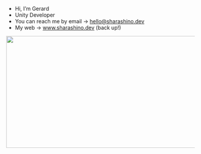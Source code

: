 - Hi, I’m Gerard
- Unity Developer
- You can reach me by email -> hello@sharashino.dev
- My web -> www.sharashino.dev (back up!)

<a href="https://github.com/devxb/gitanimals">
<img
  src="https://render.gitanimals.org/farms/Sharashino"
  width="600"
  height="300"
/>
</a>
